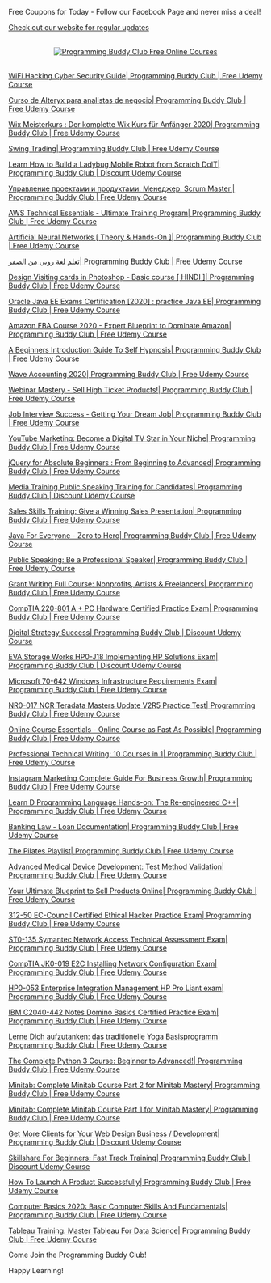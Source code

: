 Free Coupons for Today - Follow our Facebook Page and never miss a deal!

[Check out our website for regular updates](https://www.programmingbuddy.club/)

<p align="center">
  <br>
  <a href="https://bit.ly/FreeOnlineCoursesGithub" target="_blank" title="Programming Buddy Club Free Online Courses">
    <img src="https://i.imgur.com/aE2TLHF.png" alt="Programming Buddy Club Free Online Courses">
  </a>
  <br>
  <br>
</p>

[WiFi Hacking Cyber Security Guide| Programming Buddy Club | Free Udemy Course](https://www.programmingbuddy.club/2020/06/wifi-hacking-cyber-security-guide.html)

[Curso de Alteryx para analistas de negocio| Programming Buddy Club | Free Udemy Course](https://www.programmingbuddy.club/2020/06/curso-de-alteryx-para-analistas-de.html)

[Wix Meisterkurs : Der komplette Wix Kurs für Anfänger 2020| Programming Buddy Club | Free Udemy Course](https://www.programmingbuddy.club/2020/06/wix-meisterkurs-der-komplette-wix-kurs.html)

[Swing Trading| Programming Buddy Club | Free Udemy Course](https://www.programmingbuddy.club/2020/06/swing-trading-programming-buddy-club.html)

[Learn How to Build a Ladybug Mobile Robot from Scratch DoIT| Programming Buddy Club | Discount Udemy Course](https://www.programmingbuddy.club/2020/06/learn-how-to-build-ladybug-mobile-robot.html)

[Управление проектами и продуктами. Менеджер. Scrum Master.| Programming Buddy Club | Free Udemy Course](https://www.programmingbuddy.club/2020/06/scrum-master-programming-buddy-club.html)

[AWS Technical Essentials - Ultimate Training Program| Programming Buddy Club | Free Udemy Course](https://www.programmingbuddy.club/2020/06/aws-technical-essentials-ultimate.html)

[Artificial Neural Networks [ Theory & Hands-On ]| Programming Buddy Club | Free Udemy Course](https://www.programmingbuddy.club/2020/06/artificial-neural-networks-theory-hands.html)

[تعلم لغة روبي من الصفر| Programming Buddy Club | Free Udemy Course](https://www.programmingbuddy.club/2020/06/programming-buddy-club-free-udemy-course_28.html)

[Design Visiting cards in Photoshop - Basic course [ HINDI ]| Programming Buddy Club | Free Udemy Course](https://www.programmingbuddy.club/2020/06/design-visiting-cards-in-photoshop.html)

[Oracle Java EE Exams Certification [2020] : practice Java EE| Programming Buddy Club | Free Udemy Course](https://www.programmingbuddy.club/2020/06/oracle-java-ee-exams-certification-2020.html)

[Amazon FBA Course 2020 - Expert Blueprint to Dominate Amazon| Programming Buddy Club | Free Udemy Course](https://www.programmingbuddy.club/2020/06/amazon-fba-course-2020-expert-blueprint.html)

[A Beginners Introduction Guide To Self Hypnosis| Programming Buddy Club | Free Udemy Course](https://www.programmingbuddy.club/2020/06/a-beginners-introduction-guide-to-self.html)

[Wave Accounting 2020| Programming Buddy Club | Free Udemy Course](https://www.programmingbuddy.club/2020/02/wave-accounting-2020-programming-buddy.html)

[Webinar Mastery - Sell High Ticket Products!| Programming Buddy Club | Free Udemy Course](https://www.programmingbuddy.club/2020/06/webinar-mastery-by-howard-lynch-sell.html)

[Job Interview Success - Getting Your Dream Job| Programming Buddy Club | Free Udemy Course](https://www.programmingbuddy.club/2020/02/job-interview-success-getting-your.html)

[YouTube Marketing: Become a Digital TV Star in Your Niche| Programming Buddy Club | Free Udemy Course](https://www.programmingbuddy.club/2020/06/youtube-marketing-become-digital-tv.html)

[jQuery for Absolute Beginners : From Beginning to Advanced| Programming Buddy Club | Free Udemy Course](https://www.programmingbuddy.club/2020/04/the-complete-jquery-course-from.html)

[Media Training Public Speaking Training for Candidates| Programming Buddy Club | Discount Udemy Course](https://www.programmingbuddy.club/2020/04/media-training-public-speaking-training.html)

[Sales Skills Training: Give a Winning Sales Presentation| Programming Buddy Club | Free Udemy Course](https://www.programmingbuddy.club/2020/04/sales-skills-training-give-winning.html)

[Java For Everyone - Zero to Hero| Programming Buddy Club | Free Udemy Course](https://www.programmingbuddy.club/2020/05/java-for-everyone-zero-to-hero.html)

[Public Speaking: Be a Professional Speaker| Programming Buddy Club | Free Udemy Course](https://www.programmingbuddy.club/2020/05/public-speaking-be-professional-speaker.html)

[Grant Writing Full Course: Nonprofits, Artists & Freelancers| Programming Buddy Club | Free Udemy Course](https://www.programmingbuddy.club/2020/04/grant-writing-full-course-nonprofits.html)

[CompTIA 220-801 A + PC Hardware Certified Practice Exam| Programming Buddy Club | Free Udemy Course](https://www.programmingbuddy.club/2020/06/comptia-220-801-pc-hardware-certified.html)

[Digital Strategy Success| Programming Buddy Club | Discount Udemy Course](https://www.programmingbuddy.club/2020/06/digital-strategy-success-programming.html)

[EVA Storage Works HP0-J18 Implementing HP Solutions Exam| Programming Buddy Club | Discount Udemy Course](https://www.programmingbuddy.club/2020/06/eva-storage-works-hp0-j18-implementing.html)

[Microsoft 70-642 Windows Infrastructure Requirements Exam| Programming Buddy Club | Free Udemy Course](https://www.programmingbuddy.club/2020/06/microsoft-70-642-windows-infrastructure.html)

[NR0-017 NCR Teradata Masters Update V2R5 Practice Test| Programming Buddy Club | Free Udemy Course](https://www.programmingbuddy.club/2020/06/nr0-017-ncr-teradata-masters-update.html)

[Online Course Essentials - Online Course as Fast As Possible| Programming Buddy Club | Free Udemy Course](https://www.programmingbuddy.club/2020/05/online-course-essentials-online-course.html)

[Professional Technical Writing: 10 Courses in 1| Programming Buddy Club | Free Udemy Course](https://www.programmingbuddy.club/2020/04/professional-technical-writing-10.html)

[Instagram Marketing Complete Guide For Business Growth| Programming Buddy Club | Free Udemy Course](https://www.programmingbuddy.club/2020/06/instagram-marketing-complete-guide-for.html)

[Learn D Programming Language Hands-on: The Re-engineered C++| Programming Buddy Club | Free Udemy Course](https://www.programmingbuddy.club/2020/06/learn-d-programming-language-hands-on.html)

[Banking Law - Loan Documentation| Programming Buddy Club | Free Udemy Course](https://www.programmingbuddy.club/2020/06/banking-law-loan-documentation.html)

[The Pilates Playlist| Programming Buddy Club | Free Udemy Course](https://www.programmingbuddy.club/2020/06/the-pilates-playlist-programming-buddy.html)

[Advanced Medical Device Development: Test Method Validation| Programming Buddy Club | Free Udemy Course](https://www.programmingbuddy.club/2020/06/advanced-medical-device-development.html)

[Your Ultimate Blueprint to Sell Products Online| Programming Buddy Club | Free Udemy Course](https://www.programmingbuddy.club/2019/12/your-ultimate-blueprint-to-sell.html)

[312-50 EC-Council Certified Ethical Hacker Practice Exam| Programming Buddy Club | Free Udemy Course](https://www.programmingbuddy.club/2020/06/312-50-ec-council-certified-ethical.html)

[ST0-135 Symantec Network Access Technical Assessment Exam| Programming Buddy Club | Free Udemy Course](https://www.programmingbuddy.club/2020/06/st0-135-symantec-network-access.html)

[CompTIA JK0-019 E2C Installing Network Configuration Exam| Programming Buddy Club | Free Udemy Course](https://www.programmingbuddy.club/2020/06/comptia-jk0-019-e2c-installing-network.html)

[HP0-053 Enterprise Integration Management HP Pro Liant exam| Programming Buddy Club | Free Udemy Course](https://www.programmingbuddy.club/2020/06/hp0-053-enterprise-integration.html)

[IBM C2040-442 Notes Domino Basics Certified Practice Exam| Programming Buddy Club | Free Udemy Course](https://www.programmingbuddy.club/2020/06/ibm-c2040-442-notes-domino-basics.html)

[Lerne Dich aufzutanken: das traditionelle Yoga Basisprogramm| Programming Buddy Club | Free Udemy Course](https://www.programmingbuddy.club/2020/06/lerne-dich-aufzutanken-das.html)

[The Complete Python 3 Course: Beginner to Advanced!| Programming Buddy Club | Free Udemy Course](https://www.programmingbuddy.club/2020/01/the-complete-python-3-course-beginner.html)

[Minitab: Complete Minitab Course Part 2 for Minitab Mastery| Programming Buddy Club | Free Udemy Course](https://www.programmingbuddy.club/2020/06/minitab-complete-minitab-course-part-2.html)

[Minitab: Complete Minitab Course Part 1 for Minitab Mastery| Programming Buddy Club | Free Udemy Course](https://www.programmingbuddy.club/2020/06/minitab-complete-minitab-course-part-1.html)

[Get More Clients for Your Web Design Business / Development| Programming Buddy Club | Discount Udemy Course](https://www.programmingbuddy.club/2020/06/get-more-clients-for-your-web-design.html)

[Skillshare For Beginners: Fast Track Training| Programming Buddy Club | Discount Udemy Course](https://www.programmingbuddy.club/2020/06/skillshare-for-beginners-fast-track.html)

[How To Launch A Product Successfully| Programming Buddy Club | Free Udemy Course](https://www.programmingbuddy.club/2020/06/how-to-launch-product-successfully.html)

[Computer Basics 2020: Basic Computer Skills And Fundamentals| Programming Buddy Club | Free Udemy Course](https://www.programmingbuddy.club/2020/06/computer-basics-2020-basic-computer.html)

[Tableau Training: Master Tableau For Data Science| Programming Buddy Club | Free Udemy Course](https://www.programmingbuddy.club/2020/06/tableau-training-master-tableau-for.html)

Come Join the Programming Buddy Club!

Happy Learning!

[programmingbuddyclub]: https://bit.ly/FreeOnlineCoursesGithub "Programming Buddy Club Free Online Courses"
